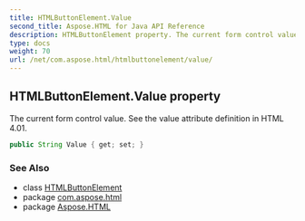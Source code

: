 ```yaml
---
title: HTMLButtonElement.Value
second_title: Aspose.HTML for Java API Reference
description: HTMLButtonElement property. The current form control value. See the value attribute definition in HTML 4.01
type: docs
weight: 70
url: /net/com.aspose.html/htmlbuttonelement/value/
---
```

## HTMLButtonElement.Value property

The current form control value. See the value attribute definition in HTML 4.01.

```java
public String Value { get; set; }
```

### See Also

* class [HTMLButtonElement](../)
* package [com.aspose.html](../../htmlbuttonelement/)
* package [Aspose.HTML](../../../)

